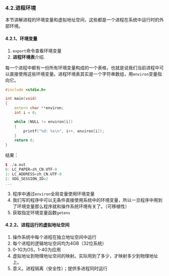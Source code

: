 ### 4.2.进程环境
本节讲解进程的环境变量和虚拟地址空间，这些都是一个进程在系统中运行时的外部环境。

#### 4.2.1、环境变量
1. `export`命令查看环境变量
2. **进程环境表**介绍.

每一个进程中都有一份所有环境变量构成的一个表格，也就是说我们当前进程中可以直接使用这些环境变量。进程环境表其实是一个字符串数组，用`environ`变量指向它。

```c++
#include <stdio.h>

int main(void)
{
    extern char **environ;
    int i = 0;

    while (NULL != environ[i])
    {
        printf("%d: %s\n", i++, environ[i]);
    }
    return 0;
}
```
结果：
```c++
$ ./a.out
0: LC_PAPER=zh_CN.UTF-8
1: LC_ADDRESS=zh_CN.UTF-8
2: XDG_SESSION_ID=2
...
```

3. 程序中通过`environ`全局变量使用环境变量
4. 我们写的程序中可以无条件直接使用系统中的环境变量，所以一旦程序中用到了环境变量那么程序就和操作系统环境有关了。（可移植性）
5. 获取指定环境变量函数`getenv`

#### 4.2.2、进程运行的虚拟地址空间
1. 操作系统中每个进程在独立地址空间中运行
2. 每个进程的逻辑地址空间均为4GB（32位系统）
3. 0-1G为OS，1-4G为应用
4. 虚拟地址到物理地址空间的映射。实际用到了多少，才映射多少到物理地址上。
5. 意义。进程隔离（安全性）；提供多进程同时运行
